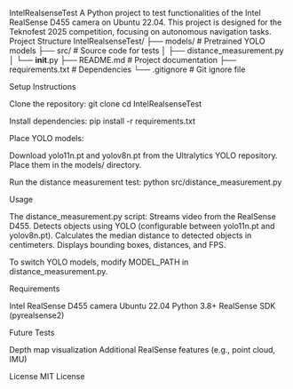 IntelRealsenseTest
A Python project to test functionalities of the Intel RealSense D455 camera on Ubuntu 22.04. This project is designed for the Teknofest 2025 competition, focusing on autonomous navigation tasks.
Project Structure
IntelRealsenseTest/
├── models/                 # Pretrained YOLO models
├── src/                    # Source code for tests
│   ├── distance_measurement.py
│   └── __init__.py
├── README.md               # Project documentation
├── requirements.txt        # Dependencies
└── .gitignore              # Git ignore file

Setup Instructions

Clone the repository:
git clone <repository-url>
cd IntelRealsenseTest


Install dependencies:
pip install -r requirements.txt


Place YOLO models:

Download yolo11n.pt and yolov8n.pt from the Ultralytics YOLO repository.
Place them in the models/ directory.


Run the distance measurement test:
python src/distance_measurement.py



Usage

The distance_measurement.py script:
Streams video from the RealSense D455.
Detects objects using YOLO (configurable between yolo11n.pt and yolov8n.pt).
Calculates the median distance to detected objects in centimeters.
Displays bounding boxes, distances, and FPS.


To switch YOLO models, modify MODEL_PATH in distance_measurement.py.

Requirements

Intel RealSense D455 camera
Ubuntu 22.04
Python 3.8+
RealSense SDK (pyrealsense2)

Future Tests

Depth map visualization
Additional RealSense features (e.g., point cloud, IMU)

License
MIT License

